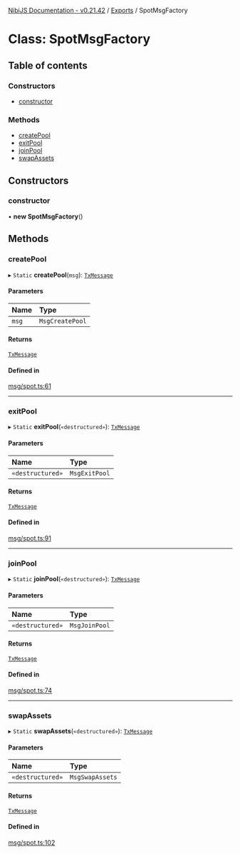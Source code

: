 [NibiJS Documentation - v0.21.42](../intro.md) / [Exports](../modules.md) / SpotMsgFactory

# Class: SpotMsgFactory

## Table of contents

### Constructors

- [constructor](SpotMsgFactory.md#constructor)

### Methods

- [createPool](SpotMsgFactory.md#createpool)
- [exitPool](SpotMsgFactory.md#exitpool)
- [joinPool](SpotMsgFactory.md#joinpool)
- [swapAssets](SpotMsgFactory.md#swapassets)

## Constructors

### constructor

• **new SpotMsgFactory**()

## Methods

### createPool

▸ `Static` **createPool**(`msg`): [`TxMessage`](../interfaces/TxMessage.md)

#### Parameters

| Name  | Type            |
| :---- | :-------------- |
| `msg` | `MsgCreatePool` |

#### Returns

[`TxMessage`](../interfaces/TxMessage.md)

#### Defined in

[msg/spot.ts:61](https://github.com/NibiruChain/ts-sdk/blob/d8a549e/packages/nibijs/src/msg/spot.ts#L61)

---

### exitPool

▸ `Static` **exitPool**(`«destructured»`): [`TxMessage`](../interfaces/TxMessage.md)

#### Parameters

| Name             | Type          |
| :--------------- | :------------ |
| `«destructured»` | `MsgExitPool` |

#### Returns

[`TxMessage`](../interfaces/TxMessage.md)

#### Defined in

[msg/spot.ts:91](https://github.com/NibiruChain/ts-sdk/blob/d8a549e/packages/nibijs/src/msg/spot.ts#L91)

---

### joinPool

▸ `Static` **joinPool**(`«destructured»`): [`TxMessage`](../interfaces/TxMessage.md)

#### Parameters

| Name             | Type          |
| :--------------- | :------------ |
| `«destructured»` | `MsgJoinPool` |

#### Returns

[`TxMessage`](../interfaces/TxMessage.md)

#### Defined in

[msg/spot.ts:74](https://github.com/NibiruChain/ts-sdk/blob/d8a549e/packages/nibijs/src/msg/spot.ts#L74)

---

### swapAssets

▸ `Static` **swapAssets**(`«destructured»`): [`TxMessage`](../interfaces/TxMessage.md)

#### Parameters

| Name             | Type            |
| :--------------- | :-------------- |
| `«destructured»` | `MsgSwapAssets` |

#### Returns

[`TxMessage`](../interfaces/TxMessage.md)

#### Defined in

[msg/spot.ts:102](https://github.com/NibiruChain/ts-sdk/blob/d8a549e/packages/nibijs/src/msg/spot.ts#L102)
